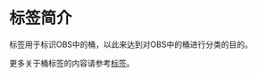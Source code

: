 # 标签简介<a name="ZH-CN_TOPIC_0142815440"></a>

标签用于标识OBS中的桶，以此来达到对OBS中的桶进行分类的目的。

更多关于桶标签的内容请参考[标签](https://support.huaweicloud.com/usermanual-obs/zh-cn_topic_0071293676.html)。

